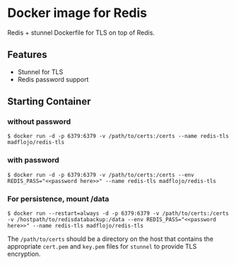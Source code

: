 # Docker image for Redis

Redis + stunnel Dockerfile for TLS on top of Redis.

## Features
- Stunnel for TLS
- Redis password support

## Starting Container 

### without password

```console
$ docker run -d -p 6379:6379 -v /path/to/certs:/certs --name redis-tls madflojo/redis-tls
```

### with password

```console
$ docker run -d -p 6379:6379 -v /path/to/certs:/certs --env REDIS_PASS="<<password here>>" --name redis-tls madflojo/redis-tls
```

### For persistence, mount /data

```console
$ docker run --restart=always -d -p 6379:6379 -v /path/to/certs:/certs -v /hostpath/to/redisdatabackup:/data --env REDIS_PASS="<<password here>>" --name redis-tls madflojo/redis-tls
```


The `/path/to/certs` should be a directory on the host that contains the appropriate `cert.pem` and `key.pem` files for `stunnel` to provide TLS encryption.
